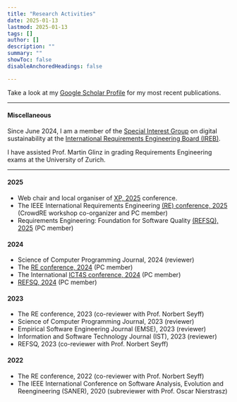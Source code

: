 ```yaml
---
title: "Research Activities" 
date: 2025-01-13
lastmod: 2025-01-13
tags: []
author: []
description: ""
summary: ""
showToc: false
disableAnchoredHeadings: false

---
```


Take a look at my [Google Scholar Profile](https://scholar.google.de/citations?user=y4KM2XAAAAAJ&hl=en) for my most recent publications.<br>

---

#### Miscellaneous
Since June 2024, I am a member of the [Special Interest Group](https://ireb.org/en/community/special-interest-group/sig-sustainability) on digital sustainability at the [International Requirements Engineering Board (IREB)](https://ireb.org/de).

I have assisted Prof. Martin Glinz in grading Requirements Engineering exams at the University of Zurich. 

---
#### 2025

* Web chair and local organiser of [XP, 2025](https://conf.researchr.org/home/xp-2025) conference.
* The IEEE International Requirements Engineering [(RE) conference, 2025](https://conf.researchr.org/home/RE-2025) (CrowdRE workshop co-organizer and PC member)
* Requirements Engineering: Foundation for Software Quality [(REFSQ), 2025](https://2025.refsq.org/) (PC member)

#### 2024

* Science of Computer Programming Journal, 2024 (reviewer) 
* The [RE conference, 2024](https://conf.researchr.org/home/RE-2024) (PC member) 
* The International [ICT4S conference, 2024](https://conf.researchr.org/home/ict4s-2024) (PC member)
* [REFSQ, 2024](https://2024.refsq.org/) (PC member)

#### 2023

* The RE conference, 2023 (co-reviewer with Prof. Norbert Seyff) 
* Science of Computer Programming Journal, 2023 (reviewer) 
* Empirical Software Engineering Journal (EMSE), 2023 (reviewer) 
* Information and Software Technology Journal (IST), 2023 (reviewer) 
* REFSQ, 2023 (co-reviewer with Prof. Norbert Seyff)

#### 2022

* The RE conference, 2022 (co-reviewer with Prof. Norbert Seyff) 
* The IEEE International Conference on Software Analysis, Evolution and Reengineering (SANER), 2020 (subreviewer with Prof. Oscar Nierstrasz)

